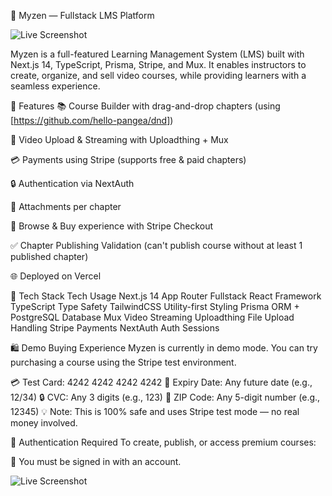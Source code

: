 🐺 Myzen — Fullstack LMS Platform

![Live Screenshot](https://es0e4shkcf.ufs.sh/f/mXuxRjIWaUY3g38ZPjsi4LxOTUy93DKRYQXZlVP8j6GrvWBn)

Myzen is a full-featured Learning Management System (LMS) built with Next.js 14, TypeScript, Prisma, Stripe, and Mux. It enables instructors to create, organize, and sell video courses, while providing learners with a seamless experience.

🚀 Features
📚 Course Builder with drag-and-drop chapters (using [https://github.com/hello-pangea/dnd])

🎥 Video Upload & Streaming with Uploadthing + Mux

💳 Payments using Stripe (supports free & paid chapters)

🔒 Authentication via NextAuth

📁 Attachments per chapter

🛒 Browse & Buy experience with Stripe Checkout

✅ Chapter Publishing Validation (can't publish course without at least 1 published chapter)

🌐 Deployed on Vercel

🔧 Tech Stack
Tech	Usage
Next.js 14 App Router	Fullstack React Framework
TypeScript	Type Safety
TailwindCSS	Utility-first Styling
Prisma	ORM + PostgreSQL Database
Mux	Video Streaming
Uploadthing	File Upload Handling
Stripe	Payments
NextAuth	Auth Sessions


🛍️ Demo Buying Experience
Myzen is currently in demo mode. You can try purchasing a course using the Stripe test environment.

💳 Test Card: 4242 4242 4242 4242
📅 Expiry Date: Any future date (e.g., 12/34)
🔒 CVC: Any 3 digits (e.g., 123)
🏡 ZIP Code: Any 5-digit number (e.g., 12345)
💡 Note: This is 100% safe and uses Stripe test mode — no real money involved.

🔐 Authentication Required
To create, publish, or access premium courses:

🧠 You must be signed in with an account.

![Live Screenshot](https://es0e4shkcf.ufs.sh/f/mXuxRjIWaUY37YLSOLCcOrQZu2VJ8tMKpshnYdfCPyNAUz7S)
